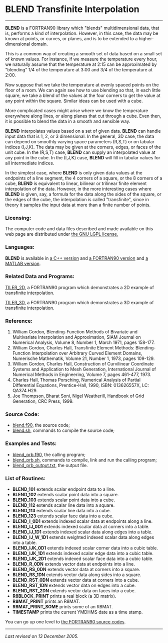 BLEND 
 Transfinite Interpolation
==========================

* * * * *

**BLEND** is a FORTRAN90 library which "blends" multidimensional data,
that is, performs a kind  of interpolation. However, in this case, the
data  may be  known at  points, or  curves, or  planes, and  is  to be
extended to a higher-dimensional domain.

This is a common way of creating a smooth set of data based on a small
set of known values. For instance, if we measure the temperature every
hour,  we  naturally  assume  that  the temperature  at  2:15  can  be
approximated by "blending"  1/4 of the temperature at  3:00 and 3/4 of
the temperature at 2:00.

Now suppose  that we take the  temperature at evenly  spaced points on
the floor of a room. We can  again see how to use blending so that, in
each little square, we take a  blend of the values at the four corners
to get the value at any  point within the square. Similar ideas can be
used with a cube.

More  complicated cases  might  arise where  we  know the  temperature
everywhere along lines, or along  planes that cut through a cube. Even
then, it is possible to blend the data in a smooth and sensible way.

**BLEND** interpolates values based on  a set of given data. **BLEND**
can handle input data that is  1, 2, or 3 dimensional. In the general,
3D  case, the  data can  depend on  smoothly varying  space parameters
(R,S,T) or  on tabular indices (I,J,K).  The data may be  given at the
corners,  edges, or  faces  of the  unit  cube. In  the (R,S,T)  case,
**BLEND**  can  supply an  interpolated  value  at  any point  in  the
cube. In the  (I,J,K) case, **BLEND** will fill  in tabular values for
all intermediate indices.

In the simplest case, where **BLEND** is only given data values at the
endpoints  of a line  segment, the  4 corners  of a  square, or  the 8
corners  of a  cube, **BLEND**  is equivalent  to linear,  bilinear or
trilinear finite  element interpolation of  the data. However,  in the
more interesting  cases where **BLEND**  is given, say, a  formula for
the data along the sides of the  square, or the edges of the cube, the
interpolation is called "transfinite",  since in theory it samples the
input data at more than a finite number of points.

### Licensing:

The computer code and data  files described and made available on this
web page are distributed under [the GNU LGPL license.](./LICENSE)

### Languages:

**BLEND** is available in [a C++
version](http://people.sc.fsu.edu/~jburkardt/cpp_src/blend/blend.html)
and [a FORTRAN90
version](http://people.sc.fsu.edu/~jburkardt/f_src/blend/blend.html)
and [a MATLAB
version](http://people.sc.fsu.edu/~jburkardt/m_src/blend/blend.html).

### Related Data and Programs:

[TILER\_2D](http://people.sc.fsu.edu/~jburkardt/f_src/tiler_2d/tiler_2d.html),
a FORTRAN90 program which demonstrates a 2D example of transfinite
interpolation.

[TILER\_3D](http://people.sc.fsu.edu/~jburkardt/f_src/tiler_3d/tiler_3d.html),
a FORTRAN90 program which demonstrates a 3D example of transfinite
interpolation.

### Reference:

1.  William Gordon,
     Blending-Function Methods of Bivariate and Multivariate Interpolation and Approximation,
     SIAM Journal on Numerical Analysis,
     Volume 8, Number 1, March 1971, pages 158-177.
2.  William Gordon, Charles Hall,
     Transfinite Element Methods: Blending-Function Interpolation over Arbitrary Curved Element Domains,
     Numerische Mathematik,
     Volume 21, Number 1, 1973, pages 109-129.
3.  William Gordon, Charles Hall,
     Construction of Curvilinear Coordinate Systems and Application to Mesh Generation,
     International Journal of Numerical Methods in Engineering,
     Volume 7, pages 461-477, 1973.
4.  Charles Hall, Thomas Porsching,
     Numerical Analysis of Partial Differential Equations,
     Prentice-Hall, 1990,
     ISBN: 013626557X,
     LC: QA374.H29.
5.  Joe Thompson, Bharat Soni, Nigel Weatherill,
     Handbook of Grid Generation,
     CRC Press, 1999.

### Source Code:

-   [blend.f90](blend.f90), the source code;
-   [blend.sh](blend.sh), commands to compile the source code;

### Examples and Tests:

-   [blend\_prb.f90](blend_prb.f90), the calling program;
-   [blend\_prb.sh](blend_prb.sh), commands to compile, link and run the calling program;
-   [blend\_prb\_output.txt](blend_prb_output.txt), the output file.

### List of Routines:

-   **BLEND\_101** extends scalar endpoint data to a line.
-   **BLEND\_102** extends scalar point data into a square.
-   **BLEND\_103** extends scalar point data into a cube.
-   **BLEND\_112** extends scalar line data into a square.
-   **BLEND\_113** extends scalar line data into a cube.
-   **BLEND\_123** extends scalar face data into a cube.
-   **BLEND\_I\_0D1** extends indexed scalar data at endpoints along a line.
-   **BLEND\_IJ\_0D1** extends indexed scalar data at corners into a table.
-   **BLEND\_IJ\_1D1** extends indexed scalar data along edges into a table.
-   **BLEND\_IJ\_W\_1D1** extends weighted indexed scalar data along edges into a table.
-   **BLEND\_IJK\_0D1** extends indexed scalar corner data into a cubic table.
-   **BLEND\_IJK\_1D1** extends indexed scalar edge data into a cubic table.
-   **BLEND\_IJK\_2D1** extends indexed scalar face data into a cubic table.
-   **BLEND\_R\_0DN** extends vector data at endpoints into a line.
-   **BLEND\_RS\_0DN** extends vector data at corners into a square.
-   **BLEND\_RS\_1DN** extends vector data along sides into a square.
-   **BLEND\_RST\_0DN** extends vector data at corners into a cube.
-   **BLEND\_RST\_1DN** extends vector data on edges into a cube.
-   **BLEND\_RST\_2DN** extends vector data on faces into a cube.
-   **R8BLOCK\_PRINT** prints a real block (a 3D matrix).
-   **R8MAT\_PRINT** prints an R8MAT.
-   **R8MAT\_PRINT\_SOME** prints some of an R8MAT.
-   **TIMESTAMP** prints the current YMDHMS date as a time stamp.

You can go up one level to [the FORTRAN90 source codes](http://people.sc.fsu.edu/~jburkardt/f_src/f_src.html).

* * * * *

*Last revised on 13 December 2005.*

